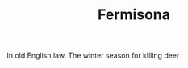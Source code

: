 ---
title: Fermisona
letter: F
permalink: "/definitions/bld-fermisona.html"
body: In old English law. The wlnter season for kllling deer
published_at: '2018-07-07'
source: Black's Law Dictionary 2nd Ed (1910)
layout: post
---